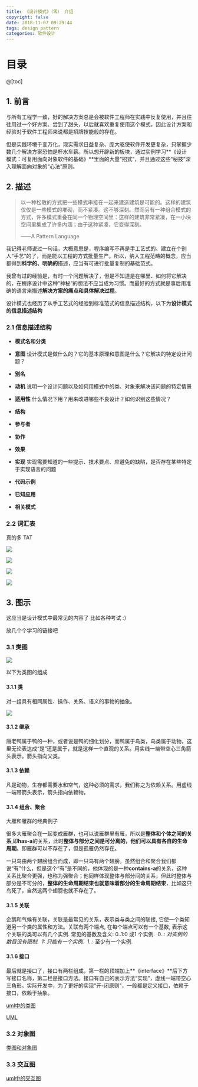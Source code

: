 ```yaml
---
title: 《设计模式》（零） 介绍
copyright: false
date: 2018-11-07 09:29:44
tags: design pattern
categories: 软件设计
---
```


# 目录

@[toc]



## 1. 前言

与所有工程学一致，好的解决方案总是会被软件工程师在实践中反复使用，并且往往用过一个好方案、尝到了甜头，以后就喜欢重复使用这个模式，因此设计方案和经验对于软件工程师来说都是招牌技能般的存在。

但是实践环境千变万化，现实需求日益复杂、庞大驱使软件开发更复杂，只掌握少数几个解决方案恐怕是杯水车薪。所以想开辟新的板块，通过实例学习**《设计模式：可复用面向对象软件的基础》**里面的大量“招式”，并且通过这些“秘技”深入理解面向对象的“心法”原则。



## 2. 描述

> 以一种松散的方式把一些模式串接在一起来建造建筑是可能的。这样的建筑仅仅是一些模式的堆砌，而不紧凑。这不够深刻。然而另有一种组合模式的方式，许多模式重叠在同一个物理空间里：这样的建筑非常紧凑，在一小块空间里集成了许多内涵；由于这种紧凑，它变得深刻。
>
> ——A Pattern Language

我记得老师说过一句话，大概意思是，程序编写不再是手工艺式的、建立在个别人“手艺”的了，而是能以工程的方式批量生产。所以，纳入工程范畴的概念，应当都得到**科学的、明确的**描述，应当有可进行批量复制的基础范式。

我曾有过的经验是，有时一个问题解决了，但是不知道是在哪里、如何将它解决的，在程序设计中这种“神秘”的想法不应当成为习惯。而最好的方式就是事后用准确的语言来描述**解决方案的痛点和具体解决过程**。

设计模式也经历了从手工艺式的经验到标准范式的信息描述结构，以下为**设计模式的信息描述结构**



### 2.1 信息描述结构

- **模式名和分类**

- **意图**  设计模式是做什么的？它的基本原理和意图是什么？它解决的特定设计问题？

- **别名**

- **动机**  说明一个设计问题以及如何用模式中的类、对象来解决该问题的特定情景

- **适用性**  什么情况下用？用来改进哪些不良设计？如何识别这些情况？

- **结构**

- **参与者**

- **协作**

- **效果**

- **实现**  实现需要知道的一些提示、技术要点、应避免的缺陷，是否存在某些特定于实现语言的问题

- **代码示例**

- **已知应用**

- **相关模式**



### 2.2 词汇表 

真的多 TAT

![](https://raw.githubusercontent.com/ShortPupil/ShortPupil.github.io/hexo/source/_posts/pictures/cihuibiao1.PNG)

![](https://raw.githubusercontent.com/ShortPupil/ShortPupil.github.io/hexo/source/_posts/pictures/cihuibiao2.PNG)

![](https://raw.githubusercontent.com/ShortPupil/ShortPupil.github.io/hexo/source/_posts/pictures/cihuibiao3.PNG)

![](https://raw.githubusercontent.com/ShortPupil/ShortPupil.github.io/hexo/source/_posts/pictures/cihuibiao4.PNG)



## 3. 图示

这应当是设计模式中最常见的内容了 比如各种考试 :）

放几个个学习的链接吧

### 3.1 类图

![](https://raw.githubusercontent.com/ShortPupil/ShortPupil.github.io/hexo/source/_posts/pictures/class_pic.png)

以下为类图的组成



#### 3.1.1 类

对一组具有相同属性、操作、关系、语义的事物的抽象。

![](https://raw.githubusercontent.com/ShortPupil/ShortPupil.github.io/hexo/source/_posts/pictures/class_introduction.png)



#### 3.1.2 继承

唐老鸭属于鸭的一种，或者说是鸭的细化划分，而鸭属于鸟类，鸟类属于动物，这里无论表达成“是”还是属于，就是这样一个直观的关系。用实线一端带空心三角箭头表示。箭头指向父类。

 

#### 3.1.3 依赖

凡是动物，生存都需要水和空气，这种必须的需求，我们称之为依赖关系。用虚线一端带箭头表示，箭头指向依赖物。

 

#### 3.1.4 组合、聚合

大雁和雁群的经典例子

 很多大雁聚合在一起变成雁群，也可以说雁群里有雁，所以是**整体和个体之间的关系**,即**has-a**的关系，此时**整体与部分之间是可分离的，他们可以具有各自的生命周期**。即雁群可以不存在了，但是孤雁仍然存在。

一只鸟由两个翅膀组合而成，即一只鸟有两个翅膀。虽然组合和聚合我们都说“有”什么，但是这个“有”是不同的，他体现的是一种**contains-a**的关系，这种关系比聚合更强，也称为强聚合；他同样体现整体与部分间的关系，但此时整体与部分是不可分的，**整体的生命周期结束也就意味着部分的生命周期结束**，比如这只鸟死了，自然这两个翅膀也就不存在了。

 

#### 3.1.5 关联

企鹅和气候有关联，关联是最常见的关系，表示类与类之间的联接, 它使一个类知道另一个类的属性和方法。关联有两个端点, 在每个端点可以有一个基数, 表示这个关联的类可以有几个实例. 
 常见的基数及含义: 0..1:0 或1 个实例. 
​                                  0..*: 对实例的数目没有限制. 
​                                  1: 只能有一个实例. 
​                                  1..*: 至少有一个实例. 



#### 3.1.6 接口

最后就是接口了，接口有两栏组成，第一栏的顶端加上**《interface》**后下方写接口名称，第二栏是接口方法。接口有自己的表示方法“实现”，虚线一端带空心三角形。实际开发中，为了更好的实现"开-闭原则"，一般都是定义接口，依赖于接口，依赖于抽象。

 

[uml中的类图](https://blog.csdn.net/wangdingqiaoit/article/details/12119293)

[UML](https://www.cnblogs.com/jisijie/p/5062109.html)



### 3.2 对象图

[类图和对象图](https://blog.csdn.net/mj_ww/article/details/53020346)



### 3.3 交互图



[uml中的交互图](https://blog.csdn.net/king110108/article/details/78217816)


